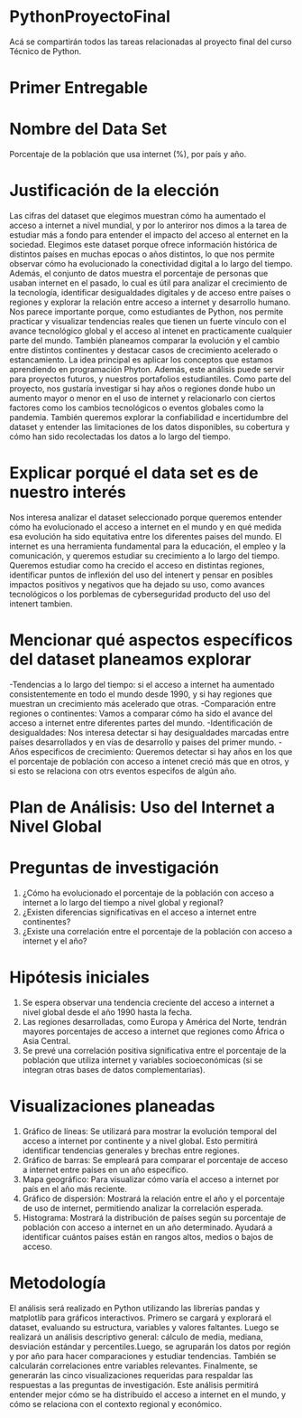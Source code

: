 # PythonProyectoFinal
Acá se compartirán todos las tareas relacionadas al proyecto final del curso Técnico de Python.
# Primer Entregable 
# Nombre del Data Set
Porcentaje de la población que usa internet (%), por país y año.
# Justificación de la elección 
  Las cifras del dataset que elegimos muestran cómo ha aumentado el acceso a internet a nivel mundial, y por lo anteriror nos dimos a la tarea de estudiar más a fondo para entender el impacto del acceso al enternet en la sociedad. Elegimos este dataset porque ofrece información histórica de distintos países en muchas epocas o años distintos, lo que nos permite observar cómo ha evolucionado la conectividad digital a lo largo del tiempo. Además, el conjunto de datos muestra el porcentaje de personas que usaban internet en el pasado, lo cual es útil para analizar el crecimiento de la tecnología, identificar desigualdades digitales y de acceso entre países o regiones y explorar la relación entre acceso a internet y desarrollo humano.
  Nos parece importante porque, como estudiantes de Python, nos permite practicar y visualizar tendencias reales que tienen un fuerte vínculo con el avance tecnológico global y el acceso al intenet en practicamente cualquier parte del mundo. También planeamos comparar la evolución y el cambio entre distintos continentes y destacar casos de crecimiento acelerado o estancamiento. La idea principal es aplicar los conceptos que estamos aprendiendo en programación Phyton. Además, este análisis puede servir para proyectos futuros, y nuestros portafolios estudiantiles. Como parte del proyecto, nos gustaría investigar si hay años o regiones donde hubo un aumento mayor o menor en el uso de internet y relacionarlo con ciertos factores como los cambios tecnológicos o eventos globales como la pandemia. También queremos explorar la confiabilidad e incertidumbre del dataset y entender las limitaciones de los datos disponibles, su cobertura y cómo han sido recolectadas los datos a lo largo del tiempo.
# Explicar porqué el data set es de nuestro interés 
  Nos interesa analizar el dataset seleccionado porque queremos entender cómo ha evolucionado el acceso a internet en el mundo y en qué medida esa evolución ha sido equitativa entre los diferentes paises del mundo. El internet es una herramienta fundamental para la educación, el empleo y la comunicación, y queremos estudiar su crecimiento a lo largo del tiempo. Queremos estudiar como ha crecido el acceso en distintas regiones, identificar puntos de inflexión del uso del intenert y pensar en posibles impactos positivos y negativos que ha dejado su uso, como avances tecnológicos o los porblemas de cyberseguridad producto del uso del intenert tambien. 
# Mencionar qué aspectos específicos del dataset planeamos explorar
-Tendencias a lo largo del tiempo: si el acceso a internet ha aumentado consistentemente en todo el mundo desde 1990, y si hay regiones que muestran un crecimiento más acelerado que otras.
-Comparación entre regiones o continentes: Vamos a comparar cómo ha sido el avance del acceso a internet entre diferentes partes del mundo.
-Identificación de desigualdades: Nos interesa detectar si hay desigualdades marcadas entre países desarrollados y en vías de desarrollo y paises del primer mundo. 
-Años especificos de crecimiento: Queremos detectar si hay años en los que el porcentaje de población con acceso a intenet creció más que en otros, y si esto se relaciona con otrs eventos especifos de algún año. 

# Plan de Análisis: Uso del Internet a Nivel Global
# Preguntas de investigación
1.	¿Cómo ha evolucionado el porcentaje de la población con acceso a internet a lo largo del tiempo a nivel global y regional?
2.	¿Existen diferencias significativas en el acceso a internet entre continentes?
3.	¿Existe una correlación entre el porcentaje de la población con acceso a internet y el año?
# Hipótesis iniciales
1.	Se espera observar una tendencia creciente del acceso a internet a nivel global desde el año 1990 hasta la fecha.
2.	Las regiones desarrolladas, como Europa y América del Norte, tendrán mayores porcentajes de acceso a internet que regiones como África o Asia Central.
3.	Se prevé una correlación positiva significativa entre el porcentaje de la población que utiliza internet y variables socioeconómicas (si se integran otras bases de datos complementarias).
# Visualizaciones planeadas
1.	Gráfico de líneas: Se utilizará para mostrar la evolución temporal del acceso a internet por continente y a nivel global. Esto permitirá identificar tendencias generales y brechas entre regiones.
2.	Gráfico de barras: Se empleará para comparar el porcentaje de acceso a internet entre países en un año específico.
3.	Mapa geográfico: Para visualizar cómo varía el acceso a internet por país en el año más reciente.
4.	Gráfico de dispersión: Mostrará la relación entre el año y el porcentaje de uso de internet, permitiendo analizar la correlación esperada.
5.	Histograma: Mostrará la distribución de países según su porcentaje de población con acceso a internet en un año determinado. Ayudará a identificar cuántos países están en rangos altos, medios o bajos de acceso.
# Metodología
El análisis será realizado en Python utilizando las librerías pandas y matplotlib para gráficos interactivos. Primero se cargará y explorará el dataset, evaluando su estructura, variables y valores faltantes. Luego se realizará un análisis descriptivo general: cálculo de media, mediana, desviación estándar y percentiles.Luego, se agruparán los datos por región y por año para hacer comparaciones y estudiar tendencias. También se calcularán correlaciones entre variables relevantes. Finalmente, se generarán las cinco visualizaciones requeridas para respaldar las respuestas a las preguntas de investigación. Este análisis permitirá entender mejor cómo se ha distribuido el acceso a internet en el mundo, y cómo se relaciona con el contexto regional y económico.

